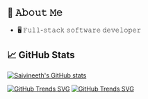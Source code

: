 ## :book: 𝙰𝚋𝚘𝚞𝚝 𝙼𝚎
- 🖥 𝙵𝚞𝚕𝚕-𝚜𝚝𝚊𝚌𝚔 𝚜𝚘𝚏𝚝𝚠𝚊𝚛𝚎 𝚍𝚎𝚟𝚎𝚕𝚘𝚙𝚎𝚛

## &#x1f4c8; GitHub Stats
[![Saivineeth's GitHub stats](https://github-readme-stats.vercel.app/api?username=saivineeth100&bg_color=30,e96443,904e95&title_color=fff&text_color=fff)](https://github.com/anuraghazra/github-readme-stats)

[![GitHub Trends SVG](https://api.githubtrends.io/user/svg/saivineeth100/langs?time_range=one_year&include_private=True&theme=dark)](https://githubtrends.io)
[![GitHub Trends SVG](https://api.githubtrends.io/user/svg/saivineeth100/repos?time_range=one_year&include_private=True&theme=ferns)](https://githubtrends.io)
